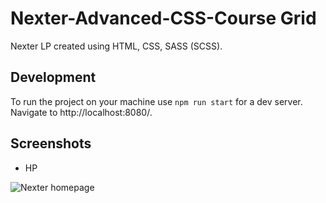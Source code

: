 # Nexter-Advanced-CSS-Course Grid

Nexter LP created using HTML, CSS, SASS (SCSS). 

## Development

To run the project on your machine use ```npm run start``` for a dev server. Navigate to http://localhost:8080/.

## Screenshots
* HP

![Nexter homepage](/img/ss.png?raw=true "Nexter homepage")
